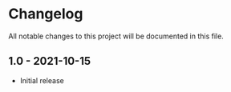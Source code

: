 # Changelog
All notable changes to this project will be documented in this file.

## 1.0 - 2021-10-15

- Initial release